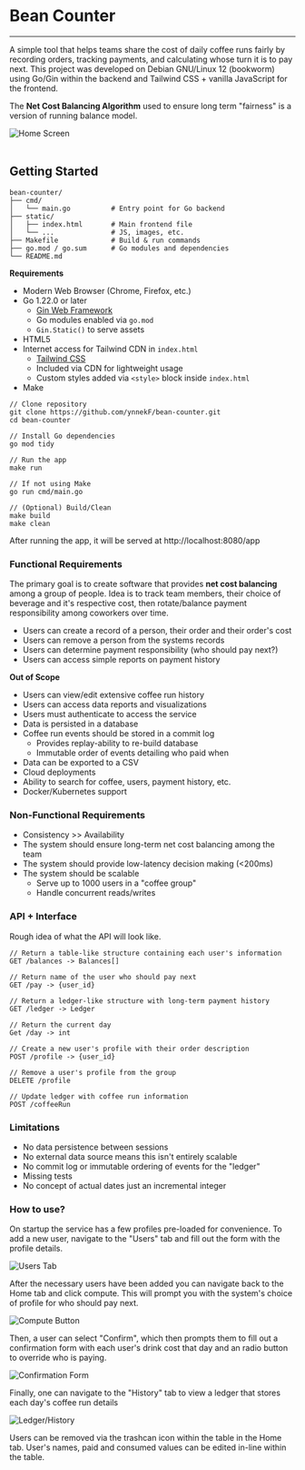# Bean Counter
---

A simple tool that helps teams share the cost of daily coffee runs fairly by recording orders, tracking payments, and calculating whose turn it is to pay next. This project was developed on Debian GNU/Linux 12 (bookworm) using Go/Gin within the backend and Tailwind CSS + vanilla JavaScript for the frontend.

The **Net Cost Balancing Algorithm** used to ensure long term "fairness" is a version of running balance model.

<img src="img/home.png" alt="Home Screen"/>
<br /><br />


## Getting Started
```
bean-counter/
├── cmd/
│   └── main.go          # Entry point for Go backend
├── static/
│   ├── index.html       # Main frontend file
│   └── ...              # JS, images, etc.
├── Makefile             # Build & run commands
├── go.mod / go.sum      # Go modules and dependencies
└── README.md
```

**Requirements**
- Modern Web Browser (Chrome, Firefox, etc.)
- Go 1.22.0 or later
  - [Gin Web Framework](https://github.com/gin-gonic/gin)
  - Go modules enabled via `go.mod`
  - `Gin.Static()` to serve assets
- HTML5
- Internet access for Tailwind CDN in `index.html`
  - [Tailwind CSS](https://tailwindcss.com/)
  - Included via CDN for lightweight usage
  - Custom styles added via `<style>` block inside `index.html`
- Make

```
// Clone repository
git clone https://github.com/ynnekF/bean-counter.git
cd bean-counter

// Install Go dependencies
go mod tidy

// Run the app
make run

// If not using Make
go run cmd/main.go 

// (Optional) Build/Clean
make build
make clean
```

After running the app, it will be served at http://localhost:8080/app

### Functional Requirements
The primary goal is to create software that provides **net cost balancing** among a group of people. 
Idea is to track team members, their choice of beverage and it's respective cost, then rotate/balance payment responsibility among coworkers over time.
- Users can create a record of a person, their order and their order's cost
- Users can remove a person from the systems records
- Users can determine payment responsibility (who should pay next?)
- Users can access simple reports on payment history

**Out of Scope**
- Users can view/edit extensive coffee run history
- Users can access data reports and visualizations
- Users must authenticate to access the service
- Data is persisted in a database
- Coffee run events should be stored in a commit log
  - Provides replay-ability to re-build database
  - Immutable order of events detailing who paid when
- Data can be exported to a CSV
- Cloud deployments
- Ability to search for coffee, users, payment history, etc.
- Docker/Kubernetes support

### Non-Functional Requirements
- Consistency >> Availability
- The system should ensure long-term net cost balancing among the team
- The system should provide low-latency decision making (<200ms)
- The system should be scalable
  - Serve up to 1000 users in a "coffee group"
  - Handle concurrent reads/writes

### API + Interface
Rough idea of what the API will look like.
```
// Return a table-like structure containing each user's information
GET /balances -> Balances[]

// Return name of the user who should pay next
GET /pay -> {user_id}

// Return a ledger-like structure with long-term payment history
GET /ledger -> Ledger

// Return the current day
Get /day -> int

// Create a new user's profile with their order description
POST /profile -> {user_id}

// Remove a user's profile from the group
DELETE /profile

// Update ledger with coffee run information
POST /coffeeRun

```

### Limitations
- No data persistence between sessions
- No external data source means this isn't entirely scalable
- No commit log or immutable ordering of events for the "ledger"
- Missing tests
- No concept of actual dates just an incremental integer

### How to use?
On startup the service has a few profiles pre-loaded for convenience. To add a new user, navigate to the "Users" tab and fill out the form with the profile details.

<img src="img/users.png" alt="Users Tab">

After the necessary users have been added you can navigate back to the Home tab and click compute.
This will prompt you with the system's choice of profile for who should pay next.

<img src="img/compute.png" alt="Compute Button">

Then, a user can select "Confirm", which then prompts them to fill out a confirmation form with each user's
drink cost that day and an radio button to override who is paying. 

<img src="img/confirmation.png" alt="Confirmation Form">

Finally, one can navigate to the "History" tab to view a ledger that stores each day's coffee run details

<img src="img/ledger.png" alt="Ledger/History">

Users can be removed via the trashcan icon within the table in the Home tab.
User's names, paid and consumed values can be edited in-line within the table.